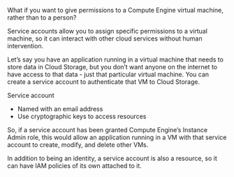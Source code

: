 What if you want to give permissions to a Compute Engine virtual machine, rather than to a person?

Service accounts allow you to assign specific permissions to a virtual machine, so it can interact with other cloud services without human intervention.

Let’s say you have an application running in a virtual machine that needs to store data in Cloud Storage, but you don’t want anyone on the internet to have access to that data - just that particular virtual machine. You can create a service account to authenticate that VM to Cloud Storage.

Service account
- Named with an email address
- Use cryptographic keys to access resources

So, if a service account has been granted Compute Engine’s Instance Admin role, this would allow an application running in a VM with that service account to create, modify, and delete other VMs.

In addition to being an identity, a service account is also a resource, so it can have IAM policies of its own attached to it.